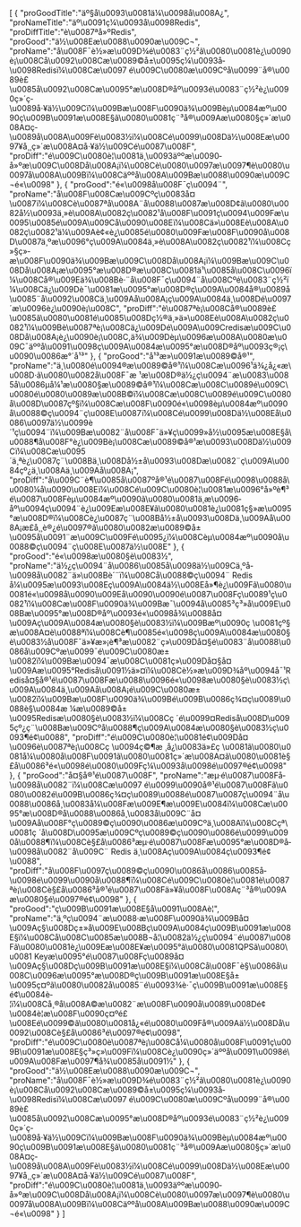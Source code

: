 [
	{
		"proGoodTitle":"äº§å\u0093\u0081ä¼\u0098å\u008A¿",
		"proNameTitle":"äº\u0091ç¼\u0093å­\u0098Redis",
		"proDiffTitle":"è\u0087ªå»ºRedis",
		"proGood":"ä½\u008Eæ\u0088\u0090æ\u009C¬",
		"proName":"å\u008F¯è½»æ\u009D¾é\u0083¨ç½²ã\u0080\u0081è¿\u0090è¡\u008Cå\u0092\u008Cæ\u0089©å±\u0095ç¼\u0093å­\u0098Redisï¼\u008Cæ\u0097 é\u009C\u0080æ\u009Cºå\u0099¨å®\u0089è£\u0085å\u0092\u008Cæ\u0095°æ\u008D®åº\u0093é\u0083¨ç½²è¿\u0090ç»´ç­\u0089å·¥ä½\u009Cï¼\u009Bæ\u008F\u0090ä¾\u009Bèµ\u0084æº\u0090ç\u009B\u0091æ\u008E§ã\u0080\u0081ç¨³å®\u009Aæ\u0080§ç»´æ\u008A¤ç­\u0089å\u008A\u009Fè\u0083½ï¼\u008Cé\u0099\u008Dä½\u008Eæ\u0097¥å¸¸ç»´æ\u008A¤å·¥ä½\u009Cé\u0087\u008F",
		"proDiff":"é\u009C\u0080è¦\u0081ä¸\u0093äººæ\u0090­å»ºæ\u009C\u008Då\u008A¡ï¼\u008Cè\u0080\u0097æ\u0097¶è\u0080\u0097å\u008A\u009Bï¼\u008Cäººå\u008A\u009Bæ\u0088\u0090æ\u009C¬é«\u0098"
	},
	{
		"proGood":"é«\u0098å\u008F¯ç\u0094¨",
		"proName":"å\u008F\u008Cæ\u009Cºç\u0083­å¤\u0087ï¼\u008Cè\u0087ªå\u008A¨å\u0088\u0087æ\u008D¢ã\u0080\u0082å½\u0093ä¸»è\u008A\u0082ç\u0082¹å\u008F\u0091ç\u0094\u009Fæ\u0095\u0085é\u009A\u009Cå\u0090\u008Eï¼\u008Cä»\u008Eè\u008A\u0082ç\u0082¹ä¼\u009Aè¢«è¿\u0085é\u0080\u009Fæ\u008F\u0090å\u008D\u0087ä¸ºæ\u0096°ç\u009A\u0084ä¸»è\u008A\u0082ç\u0082¹ï¼\u008Cç»§ç»­æ\u008F\u0090ä¾\u009Bæ\u009C\u008Då\u008A¡ï¼\u009Bæ\u009C\u008Då\u008A¡æ\u0095°æ\u008D®æ\u008C\u0081ä¹\u0085å\u008C\u0096ï¼\u008Cå®\u009Eä¾\u008Bè·¨å\u008F¯ç\u0094¨å\u008Cºé\u0083¨ç½²ï¼\u008Cä¿\u009Dè¯\u0081æ\u0095°æ\u008D®ç\u009A\u0084å®\u0089å\u0085¨å\u0092\u008Cä¸\u009Aå\u008A¡ç\u009A\u0084ä¸\u008Dé\u0097´æ\u0096­è¿\u0090è¡\u008C",
		"proDiff":"è\u0087ªè¡\u008Cå®\u0089è£\u0085ã\u0080\u0081é\u0085\u008Dç½®ä¸»ä»\u008Eè\u008A\u0082ç\u0082¹ï¼\u009Bè\u0087ªè¡\u008Cä¿\u009Dé\u009A\u009Credisæ\u009C\u008Då\u008A¡è¿\u0090è¡\u008C,ä¾\u009Dèµ\u0096æ\u008A\u0080æ\u009C¯äººå\u0091\u0098ç\u009A\u0084æ\u0095°æ\u008D®åº\u0093ç®¡ç\u0090\u0086æ°´å¹³"
	},
	{
		"proGood":"å¹³æ»\u0091æ\u0089©å®¹",
		"proName":"ä¸\u0080é\u0094®æ\u0089©å®¹ï¼\u008Cæ\u0096¹ä¾¿å¿«æ\u008D·ã\u0080\u0082å\u008F¯æ ¹æ\u008D®ä½¿ç\u0094¨æ\u0083\u0085å\u0086µå¼¹æ\u0080§æ\u0089©å®¹ï¼\u008Cæ\u008C\u0089é\u009C\u0080é\u0080\u0089æ\u008B©ï¼\u008Cæ\u008C\u0089é\u009C\u0080å\u008D\u0087çº§ï¼\u008Cæ\u008F\u0090é«\u0098èµ\u0084æº\u0090å\u0088©ç\u0094¨ç\u008E\u0087ï¼\u008Cé\u0099\u008Dä½\u008Eå\u0086\u0097ä½\u0099è´¹ç\u0094¨ï¼\u009Bæ\u0082¨å\u008F¯ä»¥ç\u0099»å½\u0095æ\u008E§å\u0088¶å\u008F°è¿\u009Bè¡\u008Cæ\u0089©å®¹æ\u0093\u008Dä½\u009Cï¼\u008Cæ\u0095´ä¸ªè¿\u0087ç¨\u008Bä¸\u008Då½±å\u0093\u008Dæ\u0082¨ç\u009A\u0084çº¿ä¸\u008Aä¸\u009Aå\u008A¡",
		"proDiff":"å\u009C¨è¶\u0085å\u0087ºå®¹é\u0087\u008Fé\u0098\u0088å\u0080¼å\u0090\u008Eï¼\u008Cé\u009C\u0080è¦\u0081æ\u0096°å»ºè¶³é\u0087\u008Fèµ\u0084æº\u0090ã\u0080\u0081ä¸­æ\u0096­åº\u0094ç\u0094¨è¿\u009Eæ\u008E¥ã\u0080\u0081è¿\u0081ç§»æ\u0095°æ\u008D®ï¼\u008Cè¿\u0087ç¨\u008Bå½±å\u0093\u008Dä¸\u009Aå\u008A¡æ­£å¸¸è®¿é\u0097®ã\u0080\u0082æ\u0089©å±\u0095å\u0091¨æ\u009C\u009Fé\u0095¿ï¼\u008Cèµ\u0084æº\u0090å\u0088©ç\u0094¨ç\u008E\u0087ä½\u008E"
	},
	{
		"proGood":"é«\u0098æ\u0080§è\u0083½",
		"proName":"ä½¿ç\u0094¨å\u0086\u0085å­\u0098ä½\u009Cä¸ºå­\u0098å\u0082¨ä»\u008Bè´¨ï¼\u008Cå\u0088©ç\u0094¨ Redis å¼\u0095æ\u0093\u008Eç\u009A\u0084ä½\u008Eå»¶è¿\u009Fã\u0080\u0081é«\u0098å\u0090\u009Eå\u0090\u0090é\u0087\u008Fç\u0089¹ç\u0082¹ï¼\u008Cæ\u008F\u0090ä¾\u009Bæ¯\u0094å\u0085³ç³»å\u009E\u008Bæ\u0095°æ\u008D®åº\u0093é«\u0098å¾\u0088å¤\u009Aç\u009A\u0084æ\u0080§è\u0083½ï¼\u009Bæº\u0090ç \u0081çº§æ\u008A¤è\u0088ªï¼\u008Cè¶\u0085é«\u0098ç\u009A\u0084æ\u0080§è\u0083½å\u008F¯ä»¥æ»¡è¶³æ\u0082¨ç»\u009Då¤§é\u0083¨å\u0088\u0086å\u009Cºæ\u0099¯é\u009C\u0080æ±\u0082ï¼\u009Bæ\u0094¯æ\u008C\u0081ç»\u009Då¤§å¤\u009Aæ\u0095°Rediså\u0091½ä»¤ï¼\u008Cè½»æ\u009D¾åº\u0094å¯¹Rediså¤§å®¹é\u0087\u008Fæ\u0088\u0096é«\u0098æ\u0080§è\u0083½ç\u009A\u0084ä¸\u009Aå\u008A¡é\u009C\u0080æ±\u0082ï¼\u009Bæ\u008F\u0090ä¾\u009Bé\u009B\u0086ç¾¤ç\u0089\u0088è§\u0084æ ¼æ\u0089©å±\u0095Redisæ\u0080§è\u0083½ï¼\u008Cç ´é\u0099¤Rediså\u008D\u0095çº¿ç¨\u008Bæ\u009Cºå\u0088¶ç\u009A\u0084æ\u0080§è\u0083½ç\u0093¶é¢\u0088",
		"proDiff":"é\u009C\u0080è¦\u0081é¢\u009Då¤\u0096è\u0087ªè¡\u008Cç \u0094ç©¶æ ¸å¿\u0083ä»£ç \u0081ã\u0080\u0081å¼\u0080å\u008F\u0091ã\u0080\u0081ç»´æ\u008A¤ã\u0080\u0081è§£å\u0086³é«\u0098é\u0080\u009Fç¼\u0093å­\u0098é\u0097®é¢\u0098"
	},
	{
		"proGood":"å¤§å®¹é\u0087\u008F",
		"proName":"æµ·é\u0087\u008Få­\u0098å\u0082¨ï¼\u008Cæ\u0097 é\u0099\u0090å®¹é\u0087\u008Fã\u0080\u0082é\u009B\u0086ç¾¤ç\u0089\u0088é\u0087\u0087ç\u0094¨å\u0088\u0086å¸\u0083å¼\u008Fæ\u009E¶æ\u009E\u0084ï¼\u008Cæ\u0095°æ\u008D®å\u0088\u0086å¸\u0083å\u009C¨å¤\u009Aå\u008F°ç\u0089©ç\u0090\u0086æ\u009Cºä¸\u008Aï¼\u008Cçª\u0081ç ´å\u008D\u0095æ\u009Cºç\u0089©ç\u0090\u0086é\u0099\u0090å\u0088¶ï¼\u008Cè§£å\u0086³æµ·é\u0087\u008Fæ\u0095°æ\u008D®å­\u0098å\u0082¨å\u009C¨ Redis ä¸\u008Aç\u009A\u0084ç\u0093¶é¢\u0088",
		"proDiff":"å\u008F\u0097ç\u0089©ç\u0090\u0086å\u0086\u0085å­\u0098é\u0099\u0090å\u0088¶ï¼\u008Cé\u009C\u0080è¦\u0081è\u0087ªè¡\u008Cè§£å\u0086³å®¹é\u0087\u008Fä»¥å\u008F\u008Aç¨³å®\u009Aæ\u0080§é\u0097®é¢\u0098"
	},
	{
		"proGood":"ç\u009B\u0091æ\u008E§å\u0091\u008Aè­¦",
		"proName":"ä¸ºç\u0094¨æ\u0088·æ\u008F\u0090ä¾\u009Bå¤\u009Aç§\u008Dç±»å\u009E\u008Bç\u009A\u0084ç\u009B\u0091æ\u008E§ï¼\u008Cå\u008C\u0085æ\u008B¬å¦\u0082ä½¿ç\u0094¨é\u0087\u008Fã\u0080\u0081è¿\u009Eæ\u008E¥æ\u0095°ã\u0080\u0081QPSã\u0080\u0081 Keyæ\u0095°é\u0087\u008Fç­\u0089å¤\u009Aç§\u008Dç\u009B\u0091æ\u008E§ï¼\u008Cå\u008F¯è§\u0086å\u008C\u0096æ\u0095°æ\u008D®ç\u009B\u0091æ\u008E§å±\u0095ç¤ºã\u0080\u0082å\u0085¨é\u0093¾è·¯ç\u009B\u0091æ\u008E§é¢\u0084è­¦ï¼\u008Cå¸®å\u008A©æ\u0082¨æ\u008F\u0090å\u0089\u008Dé¢\u0084è­¦æ\u008F\u0090ç¤ºé£\u008Eé\u0099©ã\u0080\u0081å¿«é\u0080\u009Få®\u009Aä½\u008Då\u0092\u008Cè§£å\u0086³é\u0097®é¢\u0098",
		"proDiff":"é\u009C\u0080è\u0087ªè¡\u008Cå¼\u0080å\u008F\u0091ç\u009B\u0091æ\u008E§ç³»ç»\u009Fï¼\u008Cè¿\u0090ç»´äººå\u0091\u0098é\u009A\u008Fæ\u0097¶å¾\u0085å\u0091½"
	},
	{
		"proGood":"ä½\u008Eæ\u0088\u0090æ\u009C¬",
		"proName":"å\u008F¯è½»æ\u009D¾é\u0083¨ç½²ã\u0080\u0081è¿\u0090è¡\u008Cå\u0092\u008Cæ\u0089©å±\u0095ç¼\u0093å­\u0098Redisï¼\u008Cæ\u0097 é\u009C\u0080æ\u009Cºå\u0099¨å®\u0089è£\u0085å\u0092\u008Cæ\u0095°æ\u008D®åº\u0093é\u0083¨ç½²è¿\u0090ç»´ç­\u0089å·¥ä½\u009Cï¼\u009Bæ\u008F\u0090ä¾\u009Bèµ\u0084æº\u0090ç\u009B\u0091æ\u008E§ã\u0080\u0081ç¨³å®\u009Aæ\u0080§ç»´æ\u008A¤ç­\u0089å\u008A\u009Fè\u0083½ï¼\u008Cé\u0099\u008Dä½\u008Eæ\u0097¥å¸¸ç»´æ\u008A¤å·¥ä½\u009Cé\u0087\u008F",
		"proDiff":"é\u009C\u0080è¦\u0081ä¸\u0093äººæ\u0090­å»ºæ\u009C\u008Då\u008A¡ï¼\u008Cè\u0080\u0097æ\u0097¶è\u0080\u0097å\u008A\u009Bï¼\u008Cäººå\u008A\u009Bæ\u0088\u0090æ\u009C¬é«\u0098"
	}
]